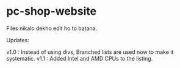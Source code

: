 # pc-shop-website

Files nikalo dekho edit ho to batana.

Updates:

  v1.0 : Instead of using divs, Branched lists are used now to make it systematic.
  v1.1 : Added Intel and AMD CPUs to the listing.

